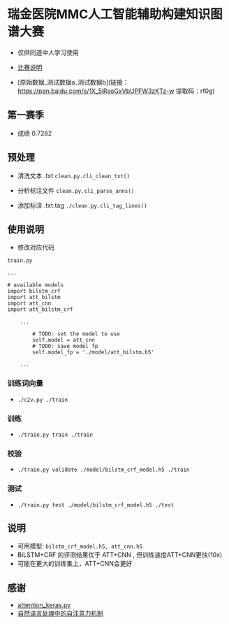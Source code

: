 # 瑞金医院MMC人工智能辅助构建知识图谱大赛
- 仅供同道中人学习使用

- [比赛说明](https://tianchi.aliyun.com/competition/information.htm?spm=5176.100067.5678.2.3cbb24c0PwM849&raceId=231687)
- [原始数据_测试数据a_测试数据b](链接：https://pan.baidu.com/s/1X_5iRsoGxVbUPFW3zKTz-w 提取码：rf0g)

## 第一赛季 
  - 成绩 0.7282

## 预处理
- 清洗文本 .txt `clean.py.cli_clean_txt()`

- 分析标注文件 `clean.py.cli_parse_anns()`

- 添加标注 .txt.tag `./clean.py.cli_tag_lines()`

## 使用说明
- 修改对应代码

```
train.py 

...

# available models
import bilstm_crf
import att_bilstm
import att_cnn
import att_bilstm_crf

    ...

        # TODO: set the model to use
	    self.model = att_cnn
        # TODO: save model fp
        self.model_fp = './model/att_bilstm.h5'

    ...

```

### 训练词向量
- `./c2v.py ./train`

### 训练
- `./train.py train ./train`

### 校验
- `./train.py validate ./model/bilstm_crf_model.h5 ./train`

### 测试
- `./train.py test ./model/bilstm_crf_model.h5 ./test`

## 说明
- 可用模型: `bilstm_crf_model.h5, att_cnn.h5`
- BiLSTM+CRF 的评测结果优于 ATT+CNN , 但训练速度ATT+CNN更快(10x)
- 可能在更大的训练集上，ATT+CNN会更好

## 感谢
- [attention\_keras.py](https://github.com/bojone/attention)
- [自然语言处理中的自注意力机制](https://www.cnblogs.com/robert-dlut/p/8638283.html)
